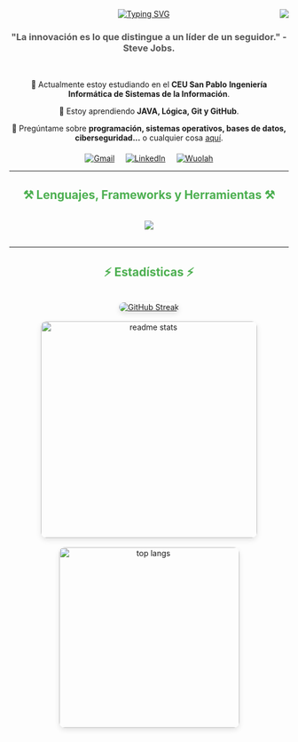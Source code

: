 <img align="right" src="https://visitor-badge.laobi.icu/badge?page_id=Mgonzalo11.Mgonzalo11" />
<div align="center">
    <a href="https://git.io/typing-svg">
        <img src="https://readme-typing-svg.demolab.com?font=Fira+Code&weight=800&size=30&pause=2000&color=00A0E5&width=435&lines=I'm+Miguel+Gonzalo+V%C3%A1zquez+;I'm+a+Computer+Engineering+Student" alt="Typing SVG" />
    </a>
</div>

<h3 align="center" style="color: #555;">"La innovación es lo que distingue a un líder de un seguidor." - Steve Jobs.</h3>
<br/>
<div align="center">
    <p>
        🔭 Actualmente estoy estudiando en el <strong>CEU San Pablo</strong> <strong>Ingeniería Informática de Sistemas de la Información</strong>.
    </p>
    <p>
        🌱 Estoy aprendiendo <strong>JAVA, Lógica, Git y GitHub</strong>.
    </p>
    <p>
        💬 Pregúntame sobre <strong>programación, sistemas operativos, bases de datos, ciberseguridad...</strong> o cualquier cosa <a href="https://github.com/Mgonzalo11/Programacion-I/issues">aquí</a>.
    </p>
</div>
<div align="center" style="margin-top: 20px; display: flex; justify-content: center; gap: 20px;">
    <a href="mailto:miguelgonzalovazquez04@gmail.com">
        <img src="https://img.shields.io/badge/Gmail-D14836?style=for-the-badge&logo=gmail&logoColor=white" alt="Gmail" />
    </a>
    <a href="https://www.linkedin.com/in/miguel-gonzalo-vazquez/" target="_blank">
        <img src="https://img.shields.io/badge/LinkedIn-0077B5?style=for-the-badge&logo=linkedin&logoColor=white" alt="LinkedIn" />
    </a>
    <a href="https://wuolah.com/miguelgonzalovazquez" target="_blank">
        <img src="https://img.shields.io/badge/Wuolah-FF5722?style=for-the-badge&logo=todoist&logoColor=white" alt="Wuolah" />
    </a>
</div>
<hr/>
<h2 align="center" style="color: #4CAF50;">⚒️ Lenguajes, Frameworks y Herramientas ⚒️</h2>
<br/>
<div align="center">
    <a href="https://i.pinimg.com/originals/f8/b8/a9/f8b8a92c33ac9d9de5a26b005e214b93.jpg" target="_blank">
        <img src="https://skillicons.dev/icons?i=html,css,javascript,java,python,mysql,git,github,idea,vscode,notion" />
    </a>
</div>
<br/>
<hr/>
<h2 align="center" style="color: #4CAF50;">⚡ Estadísticas ⚡</h2>
<br>
<div align="center" style="max-width: 800px; margin: 0 auto;">
    <a href="https://git.io/streak-stats">
        <img src="https://streak-stats.demolab.com?user=Mgonzalo11&theme=windows-dark" alt="GitHub Streak" style="border-radius: 10px; box-shadow: 0 4px 10px rgba(0, 0, 0, 0.1);">
    </a>
    <br/><br/>
    <img width="390" src="https://github-readme-stats.vercel.app/api?username=Mgonzalo11&count_private=true&show_icons=true&theme=react&rank_icon=github&border_radius=10" alt="readme stats" style="border-radius: 10px; box-shadow: 0 4px 10px rgba(0, 0, 0, 0.1);"/>
    <br/><br/>
    <img width="325" src="https://github-readme-stats.vercel.app/api/top-langs/?username=Mgonzalo11&hide=HTML&langs_count=8&layout=compact&theme=react&border_radius=10&size_weight=0.5&count_weight=0.5&exclude_repo=github-readme-stats" alt="top langs" style="border-radius: 10px; box-shadow: 0 4px 10px rgba(0, 0, 0, 0.1);"/>
</div>
